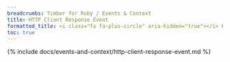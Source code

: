 ```yaml
---
breadcrumbs: Timber for Ruby / Events & Context
title: HTTP Client Response Event
formatted_title: <i class="fa fa-plus-circle" aria-hidden="true"></i> HTTP Client Response Event
toc: true
---
```


{% include docs/events-and-context/http-client-response-event.md %}